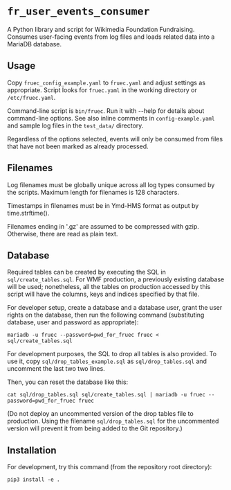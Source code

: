 `fr_user_events_consumer`
===========================

A Python library and script for Wikimedia Foundation Fundraising. Consumes user-facing
events from log files and loads related data into a MariaDB database.

Usage
-----

Copy `fruec_config_example.yaml` to `fruec.yaml` and adjust settings as appropriate.
Script looks for `fruec.yaml` in the working directory or `/etc/fruec.yaml`.

Command-line script is `bin/fruec`. Run it with --help for details about command-line
options. See also inline comments in `config-example.yaml` and sample log files
in the `test_data/` directory.

Regardless of the options selected, events will only be consumed from files that have not
been marked as already processed.

Filenames
----------

Log filenames must be globally unique across all log types consumed by the scripts.
Maximum length for filenames is 128 characters.

Timestamps in filenames must be in Ymd-HMS format as output by time.strftime().

Filenames ending in '.gz' are assumed to be compressed with gzip. Otherwise, there are
read as plain text.

Database
--------

Required tables can be created by executing the SQL in `sql/create_tables.sql`.
For WMF production, a previously existing database will be used; nonetheless, all the tables
on production accessed by this script will have the columns, keys and indices specified by
that file.

For developer setup, create a database and a database user, grant the user rights on
the database, then run the following command (substituting database, user and password
as appropriate):

`mariadb -u fruec --password=pwd_for_fruec fruec < sql/create_tables.sql`

For development purposes, the SQL to drop all tables is also provided. To use it, copy
`sql/drop_tables_example.sql` as `sql/drop_tables.sql` and uncomment the last two
two lines.

Then, you can reset the database like this:

`cat sql/drop_tables.sql sql/create_tables.sql | mariadb -u fruec --password=pwd_for_fruec fruec`

(Do not deploy an uncommented version of the drop tables file to production. Using the
filename `sql/drop_tables.sql` for the uncommented version will prevent it from being
added to the Git repository.)

Installation
------------

For development, try this command (from the repository root directory):

`pip3 install -e .`
